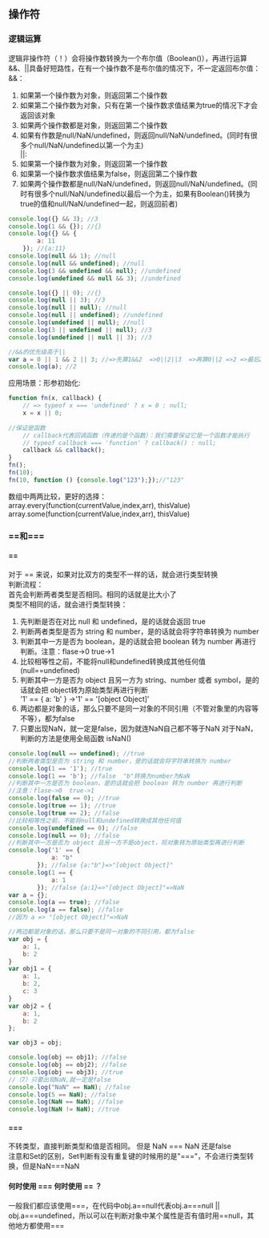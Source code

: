 ## 操作符
### 逻辑运算
逻辑非操作符（！）会将操作数转换为一个布尔值（Boolean()），再进行运算  
&&、||具备好短路性，在有一个操作数不是布尔值的情况下，不一定返回布尔值：  
&&：  
1. 如果第一个操作数为对象，则返回第二个操作数
2. 如果第二个操作数为对象，只有在第一个操作数求值结果为true的情况下才会返回该对象
3. 如果两个操作数都是对象，则返回第二个操作数
4. 如果有作数是null/NaN/undefined，则返回null/NaN/undefined。(同时有很多个null/NaN/undefined以第一个为主)  
||:  
1. 如果第一个操作数为对象，则返回第一个操作数
2. 如果第一个操作数求值结果为false，则返回第二个操作数
3. 如果两个操作数都是null/NaN/undefined，则返回null/NaN/undefined。(同时有很多个null/NaN/undefined以最后一个为主，如果有Boolean()转换为true的值和null/NaN/undefined一起，则返回前者)
```javascript
console.log({} && 3); //3
console.log(1 && {}); //{}
console.log({} && {
        a: 11
    }); //{a:11}
console.log(null && 1); //null
console.log(null && undefined); //null
console.log(3 && undefined && null); //undefined
console.log(undefined && null && 3); //undefined

console.log({} || 0); //{}
console.log(null || 3); //3
console.log(null || null); //null
console.log(null || undefined); //undefined
console.log(undefined || null); //null
console.log(3 || undefined || null); //3
console.log(undefined || null || 3); //3

//&&的优先级高于||
var a = 0 || 1 && 2 || 3; //=>先算1&&2  =>0||2||3  =>再算0||2 =>2 =>最后2||3 =>2
console.log(a); //2
```
应用场景：形参初始化:
```javascript
function fn(x, callback) {
	// => typeof x === 'undefined' ? x = 0 : null;
    x = x || 0;
    
//保证是函数
	// callback代表回调函数（传递的是个函数）：我们需要保证它是一个函数才能执行
	// typeof callback === 'function' ? callback() : null;
	callback && callback();
}
fn();
fn(10);
fn(10, function () {console.log("123");});//"123" 
```
数组中两两比较，更好的选择：  
array.every(function(currentValue,index,arr), thisValue)  
array.some(function(currentValue,index,arr), thisValue)

### ==和===
#### ==
对于 == 来说，如果对比双方的类型不一样的话，就会进行类型转换  
判断流程：  
首先会判断两者类型是否相同。相同的话就是比大小了  
类型不相同的话，就会进行类型转换：  
1. 先判断是否在对比 null 和 undefined，是的话就会返回 true
2. 判断两者类型是否为 string 和 number，是的话就会将字符串转换为 number
3. 判断其中一方是否为 boolean，是的话就会把 boolean 转为 number 再进行判断。注意：flase->0  true->1
4. 比较相等性之前，不能将null和undefined转换成其他任何值(null==undefined)
5. 判断其中一方是否为 object 且另一方为 string、number 或者 symbol，是的话就会把 object转为原始类型再进行判断  
'1' == { a: 'b' } ->'1' == '[object Object]'  
6. 两边都是对象的话，那么只要不是同一对象的不同引用（不管对象里的内容等不等），都为false  
7. 只要出现NaN，就一定是false，因为就连NaN自己都不等于NaN 对于NaN，判断的方法是使用全局函数 isNaN()  
```javascript
console.log(null == undefined); //true
//判断两者类型是否为 string 和 number，是的话就会将字符串转换为 number
console.log(1 == '1'); //true
console.log(1 == 'b'); //false  "b"转换为number为NaN
//判断其中一方是否为 boolean，是的话就会把 boolean 转为 number 再进行判断
//注意：flase->0  true->1
console.log(false == 0); //true
console.log(true == 1); //true
console.log(true == 2); //false
//比较相等性之前，不能将null和undefined转换成其他任何值
console.log(undefined == 0); //false
console.log(null == 0); //false
//判断其中一方是否为 object 且另一方不是object，将对象转为原始类型再进行判断
console.log('1' == {
            a: "b"
        }); //false {a:"b"}=>"[object Object]"
console.log(1 == {
            a: 1
        }); //false {a:1}=>"[object Object]"=>NaN
var a = {};
console.log(a == true); //false
console.log(a == false); //false
//因为 a => "[object Object]"=>NaN

//两边都是对象的话，那么只要不是同一对象的不同引用，都为false
var obj = {
    a: 1,
    b: 2
}
var obj1 = {
    a: 1,
    b: 2,
    c: 3
}
var obj2 = {
    a: 1,
    b: 2
};

var obj3 = obj;

console.log(obj == obj1); //false
console.log(obj == obj2); //false
console.log(obj == obj3); //true
//（7）只要出现NaN,就一定是false
console.log("NaN" == NaN); //false
console.log(5 == NaN); //false 
console.log(NaN == NaN); //false
console.log(NaN != NaN); //true
```

#### ===   
不转类型，直接判断类型和值是否相同。 但是 NaN === NaN 还是false  
注意和Set的区别，Set判断有没有重复键的时候用的是"==="，不会进行类型转换，但是NaN===NaN

#### 何时使用 ===  何时使用 == ？
一般我们都应该使用===，在代码中obj.a==null代表obj.a===null || obj.a===undefined，所以可以在判断对象中某个属性是否有值时用==null，其他地方都使用===
